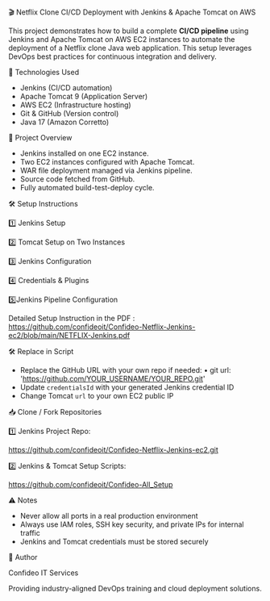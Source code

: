 🎬 Netflix Clone CI/CD Deployment with Jenkins & Apache Tomcat on AWS

This project demonstrates how to build a complete **CI/CD pipeline** using Jenkins and Apache Tomcat on AWS EC2 instances to automate the deployment of a Netflix clone Java web application. This setup leverages DevOps best practices for continuous integration and delivery.

🔧 Technologies Used
- Jenkins (CI/CD automation)
- Apache Tomcat 9 (Application Server)
- AWS EC2 (Infrastructure hosting)
- Git & GitHub (Version control)
- Java 17 (Amazon Corretto)

📌 Project Overview
- Jenkins installed on one EC2 instance.
- Two EC2 instances configured with Apache Tomcat.
- WAR file deployment managed via Jenkins pipeline.
- Source code fetched from GitHub.
- Fully automated build-test-deploy cycle.

🛠️ Setup Instructions

1️⃣ Jenkins Setup

2️⃣ Tomcat Setup on Two Instances

3️⃣ Jenkins Configuration

4️⃣ Credentials & Plugins

5️⃣Jenkins Pipeline Configuration

Detailed Setup Instruction in the PDF : https://github.com/confideoit/Confideo-Netflix-Jenkins-ec2/blob/main/NETFLIX-Jenkins.pdf 

🛠 Replace in Script

-	Replace the GitHub URL with your own repo if needed:
•	git url: 'https://github.com/YOUR_USERNAME/YOUR_REPO.git'
-	Update `credentialsId` with your generated Jenkins credential ID
-	Change Tomcat `url` to your own EC2 public IP

📥 Clone / Fork Repositories

1️⃣ Jenkins Project Repo:

  https://github.com/confideoit/Confideo-Netflix-Jenkins-ec2.git 
  
2️⃣ Jenkins & Tomcat Setup Scripts:

  https://github.com/confideoit/Confideo-All_Setup 
  

⚠️ Notes

-	Never allow all ports in a real production environment
-	Always use IAM roles, SSH key security, and private IPs for internal traffic
-	Jenkins and Tomcat credentials must be stored securely

💼 Author

Confideo IT Services

Providing industry-aligned DevOps training and cloud deployment solutions.
